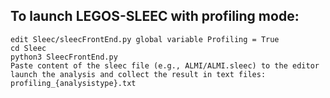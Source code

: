 ## To launch LEGOS-SLEEC with profiling mode:
    edit Sleec/sleecFrontEnd.py global variable Profiling = True
    cd Sleec
    python3 SleecFrontEnd.py
    Paste content of the sleec file (e.g., ALMI/ALMI.sleec) to the editor
    launch the analysis and collect the result in text files: profiling_{analysistype}.txt